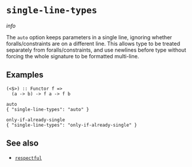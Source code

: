 # `single-line-types`

$info$

The `auto` option keeps parameters in a single line, ignoring whether foralls/constraints are on a different line. This allows type to be treated separately from foralls/constraints, and use newlines before type without forcing the whole signature to be formatted multi-line.

## Examples

```fourmolu-example-input
(<$>) :: Functor f =>
  (a -> b) -> f a -> f b
```
```fourmolu-example-tab
auto
{ "single-line-types": "auto" }
```
```fourmolu-example-tab
only-if-already-single
{ "single-line-types": "only-if-already-single" }
```

## See also

* [`respectful`](/config/respectful)
